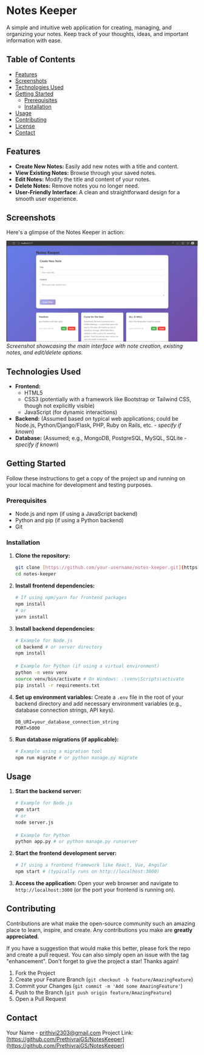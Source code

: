 # Notes Keeper

A simple and intuitive web application for creating, managing, and organizing your notes. Keep track of your thoughts, ideas, and important information with ease.

## Table of Contents

- [Features](#features)
- [Screenshots](#screenshots)
- [Technologies Used](#technologies-used)
- [Getting Started](#getting-started)
  - [Prerequisites](#prerequisites)
  - [Installation](#installation)
- [Usage](#usage)
- [Contributing](#contributing)
- [License](#license)
- [Contact](#contact)

## Features

* **Create New Notes:** Easily add new notes with a title and content.
* **View Existing Notes:** Browse through your saved notes.
* **Edit Notes:** Modify the title and content of your notes.
* **Delete Notes:** Remove notes you no longer need.
* **User-Friendly Interface:** A clean and straightforward design for a smooth user experience.

## Screenshots

Here's a glimpse of the Notes Keeper in action:

![Notes Keeper Screenshot](Screenshot%202025-07-31%20124307.png)
*Screenshot showcasing the main interface with note creation, existing notes, and edit/delete options.*

## Technologies Used

* **Frontend:**
    * HTML5
    * CSS3 (potentially with a framework like Bootstrap or Tailwind CSS, though not explicitly visible)
    * JavaScript (for dynamic interactions)
* **Backend:** (Assumed based on typical web applications; could be Node.js, Python/Django/Flask, PHP, Ruby on Rails, etc. - *specify if known*)
* **Database:** (Assumed; e.g., MongoDB, PostgreSQL, MySQL, SQLite - *specify if known*)

## Getting Started

Follow these instructions to get a copy of the project up and running on your local machine for development and testing purposes.

### Prerequisites

* Node.js and npm (if using a JavaScript backend)
* Python and pip (if using a Python backend)
* Git

### Installation

1.  **Clone the repository:**
    ```bash
    git clone [https://github.com/your-username/notes-keeper.git](https://github.com/your-username/notes-keeper.git)
    cd notes-keeper
    ```
2.  **Install frontend dependencies:**
    ```bash
    # If using npm/yarn for frontend packages
    npm install
    # or
    yarn install
    ```
3.  **Install backend dependencies:**
    ```bash
    # Example for Node.js
    cd backend # or server directory
    npm install
    
    # Example for Python (if using a virtual environment)
    python -m venv venv
    source venv/bin/activate # On Windows: .\venv\Scripts\activate
    pip install -r requirements.txt
    ```
4.  **Set up environment variables:**
    Create a `.env` file in the root of your backend directory and add necessary environment variables (e.g., database connection strings, API keys).
    ```
    DB_URI=your_database_connection_string
    PORT=5000
    ```
5.  **Run database migrations (if applicable):**
    ```bash
    # Example using a migration tool
    npm run migrate # or python manage.py migrate
    ```

## Usage

1.  **Start the backend server:**
    ```bash
    # Example for Node.js
    npm start
    # or
    node server.js
    
    # Example for Python
    python app.py # or python manage.py runserver
    ```
2.  **Start the frontend development server:**
    ```bash
    # If using a frontend framework like React, Vue, Angular
    npm start # (typically runs on http://localhost:3000)
    ```
3.  **Access the application:**
    Open your web browser and navigate to `http://localhost:3000` (or the port your frontend is running on).

## Contributing

Contributions are what make the open-source community such an amazing place to learn, inspire, and create. Any contributions you make are **greatly appreciated**.

If you have a suggestion that would make this better, please fork the repo and create a pull request. You can also simply open an issue with the tag "enhancement".
Don't forget to give the project a star! Thanks again!

1.  Fork the Project
2.  Create your Feature Branch (`git checkout -b feature/AmazingFeature`)
3.  Commit your Changes (`git commit -m 'Add some AmazingFeature'`)
4.  Push to the Branch (`git push origin feature/AmazingFeature`)
5.  Open a Pull Request


## Contact

Your Name - [prithivi2303@gmail.com](mailto:your-email@example.com)
Project Link: [https://github.com/PrethivrajGS/NotesKeeper](https://github.com/PrethivrajGS/NotesKeeper)
